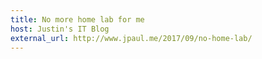 ```yaml
---
title: No more home lab for me
host: Justin's IT Blog
external_url: http://www.jpaul.me/2017/09/no-home-lab/
---
```

